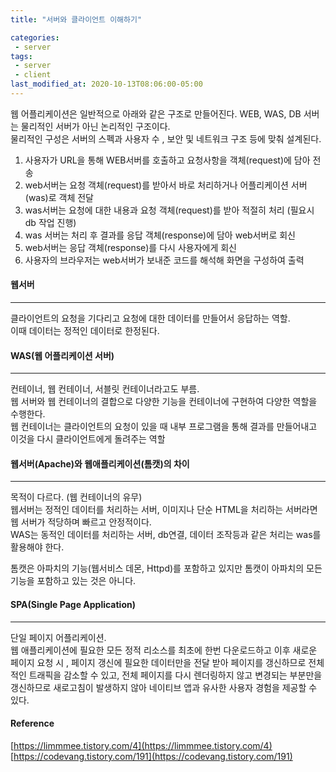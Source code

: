 ```yaml
---
title: "서버와 클라이언트 이해하기"

categories:
 - server
tags:
 - server 
 - client
last_modified_at: 2020-10-13T08:06:00-05:00
---
```

웹 어플리케이션은 일반적으로 아래와 같은 구조로 만들어진다. WEB, WAS, DB 서버는 물리적인 서버가 아닌 논리적인 구조이다.  
물리적인 구성은 서버의 스펙과 사용자 수 , 보안 및 네트워크 구조 등에 맞춰 설계된다.
1. 사용자가 URL을 통해 WEB서버를 호출하고 요청사항을 객체(request)에 담아 전송
2. web서버는 요청 객체(request)를 받아서 바로 처리하거나 어플리케이션 서버(was)로 객체 전달
3. was서버는 요청에 대한 내용과 요청 객체(request)를 받아 적절히 처리 (필요시 db 작업 진행)
4. was 서버는 처리 후 결과를 응답 객체(response)에 담아 web서버로 회신
5. web서버는 응답 객체(response)를 다시 사용자에게 회신
6. 사용자의 브라우저는 web서버가 보내준 코드를 해석해 화면을 구성하여 출력      


#### 웹서버
* * *
클라이언트의 요청을 기다리고 요청에 대한 데이터를 만들어서 응답하는 역할.  
이때 데이터는 정적인 데이터로 한정된다.        

#### WAS(웹 어플리케이션 서버)
* * *
컨테이너, 웹 컨테이너, 서블릿 컨테이너라고도 부름.  
웹 서버와 웹 컨테이너의 결합으로 다양한 기능을 컨테이너에 구현하여 다양한 역할을 수행한다.  
웹 컨테이너는 클라이언트의 요청이 있을 때 내부 프로그램을 통해 결과를 만들어내고 이것을 다시 클라이언트에게 돌려주는 역할        

#### 웹서버(Apache)와 웹애플리케이션(톰캣)의 차이
* * *
목적이 다르다. (웹 컨테이너의 유무)  
웹서버는 정적인 데이터를 처리하는 서버, 이미지나 단순 HTML을 처리하는 서버라면 웹 서버가 적당하며 빠르고 안정적이다.  
WAS는 동적인 데이터를 처리하는 서버, db연결, 데이터 조작등과 같은 처리는 was를 활용해야 한다.      

톰캣은 아파치의 기능(웹서비스 데몬, Httpd)를 포함하고 있지만 톰캣이 아파치의 모든 기능을 포함하고 있는 것은 아니다.      


#### SPA(Single Page Application)
* * *
단일 페이지 어플리케이션.  
웹 애플리케이션에 필요한 모든 정적 리소스를 최초에 한번 다운로드하고 이후 새로운 페이지 요청 시 , 페이지 갱신에 필요한 데이터만을 전달 받아 페이지를 갱신하므로 전체적인 트래픽을 감소할 수 있고, 전체 페이지를 다시 렌더링하지 않고 변경되는 부분만을 갱신하므로 새로고침이 발생하지 않아 네이티브 앱과 유사한 사용자 경험을 제공할 수 있다.  


#### Reference
[https://limmmee.tistory.com/4](https://limmmee.tistory.com/4)  
[https://codevang.tistory.com/191](https://codevang.tistory.com/191)
